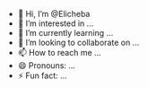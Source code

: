 - 👋 Hi, I’m @Elicheba
- 👀 I’m interested in ...
- 🌱 I’m currently learning ...
- 💞️ I’m looking to collaborate on ...
- 📫 How to reach me ...
- 😄 Pronouns: ...
- ⚡ Fun fact: ...

<!---
Elicheba/Elicheba is a ✨ special ✨ repository because its `README.md` (this file) appears on your GitHub profile.
You can click the Preview link to take a look at your changes.
--->
